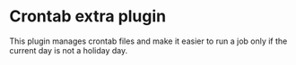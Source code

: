 # Crontab extra plugin

This plugin manages crontab files and make it easier to run a job only if the current day is not a holiday day.
